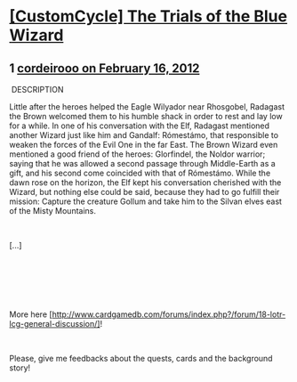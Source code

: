 # [[CustomCycle] The Trials of the Blue Wizard](https://community.fantasyflightgames.com/topic/60542-customcycle-the-trials-of-the-blue-wizard/)

## 1 [cordeirooo on February 16, 2012](https://community.fantasyflightgames.com/topic/60542-customcycle-the-trials-of-the-blue-wizard/?do=findComment&comment=594996)

 DESCRIPTION

Little after the heroes helped the Eagle Wilyador near Rhosgobel, Radagast the Brown welcomed them to his humble shack in order to rest and lay low for a while.
In one of his conversation with the Elf, Radagast mentioned another Wizard just like him and Gandalf: Rómestámo, that responsible to weaken the forces of the Evil One in the far East. The Brown Wizard even mentioned a good friend of the heroes: Glorfindel, the Noldor warrior; saying that he was allowed a second passage through Middle-Earth as a gift, and his second come coincided with that of Rómestámo.
While the dawn rose on the horizon, the Elf kept his conversation cherished with the Wizard, but nothing else could be said, because they had to go fulfill their mission: Capture the creature Gollum and take him to the Silvan elves east of the Misty Mountains.

 

[...]

 

 

 

More here [http://www.cardgamedb.com/forums/index.php?/forum/18-lotr-lcg-general-discussion/]!

 

Please, give me feedbacks about the quests, cards and the background story!

